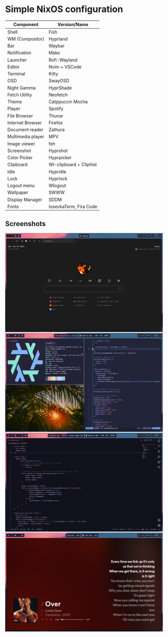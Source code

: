 # Simple NixOS configuration


| Component         | Version/Name            |
| ----------------- | ----------------------- |
| Shell             | Fish                    |
| WM (Compositor)   | Hyprland                |
| Bar               | Waybar                  |
| Notification      | Mako                    |
| Launcher          | Rofi-Wayland            |
| Editor            | Nvim + VSCode           |
| Terminal          | Kitty                   |
| OSD               | SwayOSD                 |
| Night Gamma       | HyprShade               |
| Fetch Utility     | Neofetch                |
| Theme             | Catppuccin Mocha    |
| Player            | Spotify                 |
| File Browser      | Thunar                  |
| Internet Browser  | Firefox                 |
| Document reader   | Zathura                 |
| Multimedia player | MPV                     |
| Image viewer      | feh                     |
| Screenshot        | Hyprshot                |
| Color Picker      | Hyprpicker              |
| Clipboard         | Wl-clipboard + Cliphist |
| Idle              | Hypridle                |
| Lock              | Hyprlock                |
| Logout menu       | Wlogout                 |
| Wallpaper         | SWWW                    |
| Display Manager   | SDDM                    |
| Fonts             | IosevkaTerm, Fira Code  |



## Screenshots
![Browser](images/2024-06-01-164555_hyprshot.png)
![](images/2024-06-01-165543_hyprshot.png)
![](images/2024-06-01-165737_hyprshot.png)
![Terminal](images/2024-06-01-165152_hyprshot.png)